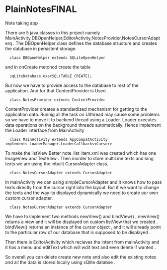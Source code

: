 # PlainNotesFINAL
Note taking app

There are 5 java classes in this project namely MainActivity,DBOpenHelper,EditorActivity,NotesProvider,NotesCursorAdapterq . 
The DBOpenHelper class defines the database structure and creates the database in persistent storage.

	  class DBOpenHelper extends SQLiteOpenHelper
  

and in onCreate metohod create the table
	
	  sqLiteDatabase.execSQL(TABLE_CREATE);

But now we have to provide access to the database to rest of the application.
And for that ContentProvider is Used .
	
	  class NotesProvider extends ContentProvider

ContentProvider creates a standardized mechanism for getting to the application data.
Runnig all the task on UIthread may cause some problems so we have to move it to backend thread using a Loader.
Loader executes data operations on the background threads automatically.
Hence implement the Loader interface from MainActivity

	  class MainActivity extends AppCompatActivity
    implements LoaderManager.LoaderCallbacks<Cursor>
	
To make the listView Better note_list_item.xml was created which has one ImageView and TextView .
Then inorder to store multiLine texts and long texts we are using the inbuilt CursorAdapter class.

	  class NotesCursorAdapter extends CursorAdapter
	
In mainActivity we can using simpleCursorAdapter and it knows how to pass texts directly from the cursor right into the layout.
But if we want to change the texts and the way its displayed dynamically we need to create our own custom cursor adapter.

	  class NotesCursorAdapter extends CursorAdapter
	
We have to implement two methods newView() and bindView() , newView() returns a view and it will be displayed on custom listView that we created .
bindView() returns an instance of the cursor object , and it will already point to the particular row of our database that is supposed to be displayed .

Then there is EditorActivity which recieves the intent from mainActivity and it has a menu and editText which will wdit text and even delete if wanted .

So overall you can delete create new note and also edit the existing notes and all the data is stored locally using sQlite databse .

